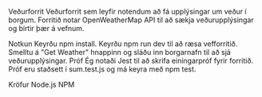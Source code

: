 Veðurforrit
Veðurforrit sem leyfir notendum að fá upplýsingar um veður í borgum. Forritið notar OpenWeatherMap API til að sækja veðurupplýsingar og birtir þær á vefnum.

Notkun
Keyrðu npm install.
Keyrðu npm run dev til að ræsa vefforritið.
Smelltu á "Get Weather" hnappinn og sláðu inn borgarnafn til að sjá veðurupplýsingar.
Próf
Ég notaði Jest til að skrifa einingarpróf fyrir forritið. Próf eru staðsett í sum.test.js og má keyra með npm test.

Kröfur
Node.js
NPM
